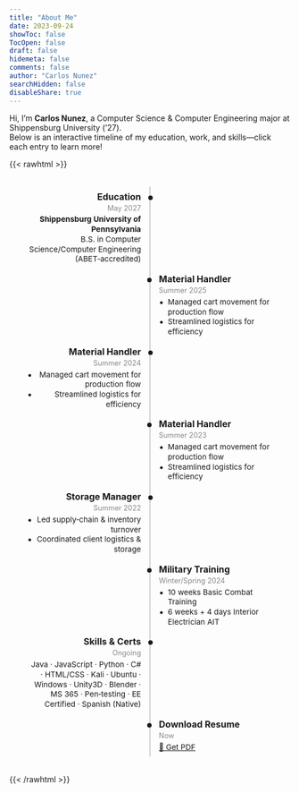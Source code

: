 ```yaml
---
title: "About Me"
date: 2023-09-24
showToc: false
TocOpen: false
draft: false
hidemeta: false
comments: false
author: "Carlos Nunez"
searchHidden: false
disableShare: true
---
```


Hi, I’m **Carlos Nunez**, a Computer Science & Computer Engineering major at Shippensburg University (’27).  
Below is an interactive timeline of my education, work, and skills—click each entry to learn more!


{{< rawhtml >}}
<style>
  /* background flocking canvas */
  #bgCanvas {
    position: fixed; top: 0; left: 0;
    width: 100vw; height: 100vh;
    pointer-events: none; z-index: -1;
  }
  /* timeline container */
  .timeline {
    position: relative; max-width: 800px;
    margin: 2rem auto; padding: 0 1rem;
  }
  .timeline::before {
    content: ''; position: absolute;
    left: 50%; top: 0; bottom: 0;
    width: 2px; background: currentColor;
    opacity: 0.2; transform: translateX(-50%);
  }
  /* each entry */
  .entry {
    position: relative; width: 50%;
    padding: 0.5rem 1rem; box-sizing: border-box;
  }
  .entry:nth-child(odd)  { left: 0; text-align: right; }
  .entry:nth-child(even) { left: 50%; }
  .entry::before {
    content: ''; position: absolute;
    top: 1rem; width: 8px; height: 8px;
    border-radius: 50%; background: currentColor;
  }
  .entry:nth-child(odd)::before  { right: -5px; }
  .entry:nth-child(even)::before { left: -5px; }

  /* header and date */
  .entry h3 {
    margin: 0 0 0.2rem; font-size: 1rem;
    display: inline-block;
  }
  .entry time {
    font-size: 0.8rem; color: #888;
    display: block; margin-bottom: 0.3rem;
  }
  /* always‑visible details */
  .entry p, .entry ul {
    margin: 0; padding: 0;
    font-size: 0.85rem; line-height: 1.3;
    list-style: none;
  }
  .entry ul li {
    margin-left: 1rem; position: relative;
  }
  .entry ul li::before {
    content: '•'; position: absolute;
    left: -1rem; font-size: 1rem; line-height: 1;
  }
  /* download link styling */
  .entry a {
    font-size: 0.85rem; text-decoration: underline;
    color: currentColor;
  }
</style>

<canvas id="bgCanvas"></canvas>

<div class="timeline">
  <div class="entry">
    <h3>Education</h3>
    <time>May 2027</time>
    <p><strong>Shippensburg University of Pennsylvania</strong><br>
    B.S. in Computer Science/Computer Engineering (ABET‑accredited)</p>
  </div>

  <div class="entry">
    <h3>Material Handler</h3>
    <time>Summer 2025</time>
    <ul>
      <li>Managed cart movement for production flow</li>
      <li>Streamlined logistics for efficiency</li>
    </ul>
  </div>

  <div class="entry">
    <h3>Material Handler</h3>
    <time>Summer 2024</time>
    <ul>
      <li>Managed cart movement for production flow</li>
      <li>Streamlined logistics for efficiency</li>
    </ul>
  </div>

  <div class="entry">
    <h3>Material Handler</h3>
    <time>Summer 2023</time>
    <ul>
      <li>Managed cart movement for production flow</li>
      <li>Streamlined logistics for efficiency</li>
    </ul>
  </div>

  <div class="entry">
    <h3>Storage Manager</h3>
    <time>Summer 2022</time>
    <ul>
      <li>Led supply‑chain & inventory turnover</li>
      <li>Coordinated client logistics & storage</li>
    </ul>
  </div>

  <div class="entry">
    <h3>Military Training</h3>
    <time>Winter/Spring 2024</time>
    <ul>
      <li>10 weeks Basic Combat Training</li>
      <li>6 weeks + 4 days Interior Electrician AIT</li>
    </ul>
  </div>

  <div class="entry">
    <h3>Skills & Certs</h3>
    <time>Ongoing</time>
    <p>
      Java · JavaScript · Python · C# · HTML/CSS · Kali · Ubuntu · Windows · Unity3D · Blender · MS 365 · Pen‑testing · EE Certified · Spanish (Native)
    </p>
  </div>

  <div class="entry">
    <h3>Download Resume</h3>
    <time>Now</time>
    <p><a href="/resume/Carlos_Nunez_Resume.pdf" target="_blank">📄 Get PDF</a></p>
  </div>
</div>

<script>
  // flocking with visually improved boids
  const c = document.getElementById('bgCanvas'), ctx = c.getContext('2d');
  let W, H;
  function onResize(){ W=c.width=innerWidth; H=c.height=innerHeight; }
  window.addEventListener('resize', onResize);
  onResize();

  class Boid {
    constructor(){
      this.x = Math.random()*W; this.y = Math.random()*H;
      let a = Math.random()*2*Math.PI;
      this.vx = Math.cos(a); this.vy = Math.sin(a);
      this.ax = 0; this.ay = 0;
      this.s = 6 + Math.random()*2;
      this.color = `hsl(${Math.floor(Math.random()*60+200)},70%,60%)`;
    }
    limit(vec, max) {
      let mag = Math.hypot(vec.x, vec.y);
      if(mag > max) { vec.x = vec.x/mag*max; vec.y = vec.y/mag*max; }
    }
    applyForce(fx, fy) {
      this.ax += fx;
      this.ay += fy;
    }
    update(bs){
      let sep = {x:0, y:0}, ali = {x:0, y:0}, coh = {x:0, y:0};
      let sepCount=0, aliCount=0, cohCount=0;
      for(let o of bs){
        if(o===this) continue;
        let dx=o.x-this.x, dy=o.y-this.y, d=Math.hypot(dx,dy);
        // Separation (short range, strong)
        if(d<28 && d>0.01){
          sep.x -= (dx/d) / d; sep.y -= (dy/d) / d;
          sepCount++;
        }
        // Alignment (medium range)
        if(d<60){
          ali.x += o.vx; ali.y += o.vy;
          aliCount++;
        }
        // Cohesion (longer range)
        if(d<110){
          coh.x += o.x; coh.y += o.y;
          cohCount++;
        }
      }
      // Separation
      if(sepCount){
        sep.x/=sepCount; sep.y/=sepCount;
        this.limit(sep, 0.18);
        this.applyForce(sep.x*1.8, sep.y*1.8);
      }
      // Alignment
      if(aliCount){
        ali.x/=aliCount; ali.y/=aliCount;
        let mag = Math.hypot(ali.x, ali.y);
        if(mag>0){ ali.x/=mag; ali.y/=mag; }
        ali.x -= this.vx; ali.y -= this.vy;
        this.limit(ali, 0.07);
        this.applyForce(ali.x*1.2, ali.y*1.2);
      }
      // Cohesion
      if(cohCount){
        coh.x = coh.x/cohCount - this.x;
        coh.y = coh.y/cohCount - this.y;
        this.limit(coh, 0.06);
        this.applyForce(coh.x, coh.y);
      }
      // Subtle randomness for natural look
      if(Math.random()<0.04) this.applyForce((Math.random()-0.5)*0.04, (Math.random()-0.5)*0.04);
      // Update velocity and position
      this.vx += this.ax; this.vy += this.ay;
      this.limit({x:this.vx, y:this.vy}, 2.2);
      this.x += this.vx; this.y += this.vy;
      this.ax = 0; this.ay = 0;
      // Wrap
      if(this.x< -20) this.x=W+19; if(this.x>W+20) this.x=-19;
      if(this.y< -20) this.y=H+19; if(this.y>H+20) this.y=-19;
    }
    draw(){
      let ang = Math.atan2(this.vy,this.vx);
      ctx.save(); ctx.translate(this.x,this.y); ctx.rotate(ang);
      // Duller color: lower saturation, higher lightness
      let dullColor = this.color.replace(/(\d+),(\d+)%?,(\d+)%?\)/, (m, h, s, l) => `${h},35%,75%)`);
      let grad = ctx.createLinearGradient(this.s,0,-this.s,0);
      grad.addColorStop(0, dullColor);
      grad.addColorStop(1, 'rgba(255,255,255,0.10)');
      ctx.beginPath();
      ctx.moveTo(this.s,0);
      ctx.lineTo(-this.s,this.s/2);
      ctx.lineTo(-this.s,-this.s/2);
      ctx.closePath();
      ctx.fillStyle = grad;
      ctx.globalAlpha = 0.7;
      ctx.shadowColor = dullColor;
      ctx.shadowBlur = 6;
      ctx.fill();
      ctx.globalAlpha = 1;
      ctx.shadowBlur = 0;
      ctx.restore();
    }
  }
  const flock = Array.from({length:48},_=>new Boid());
  function anim(){
    // Remove background fill to prevent smearing/trails
    ctx.clearRect(0,0,W,H);
    flock.forEach(b=>{ b.update(flock); b.draw(); });
    requestAnimationFrame(anim);
  }
  anim();
</script>
{{< /rawhtml >}}
